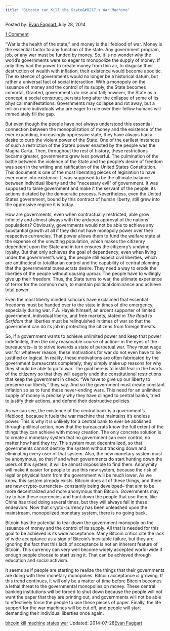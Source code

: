 ```yaml
---
title: "Bitcoin can Kill the State&#8217;s War Machine"
---
```


<article class="post-listing post-6303 post type-post status-publish format-standard has-post-thumbnail hentry  tag-bitcoin tag-kill tag-machine tag-states tag-war">
Posted by: <a href="https://www.deepdotweb.com/author/evanfaggart/" title="">Evan Faggart </a></span>
<span>July 28, 2014</span>
    
<a href="/2014/07/28/bitcoin-can-kill-states-war-machine/#comments">1 Comment</a></span>
</p>
<div class="clear"></div>
<div class="entry">
<p>“War is the health of the state,” and money is the lifeblood of war. Money is the essential factor to any function of the state. Any government program, job, or any war must be funded by money. So, it is no wonder why the world&#8217;s governments were so eager to monopolize the supply of money. If only they had the power to create money from thin air, to disguise their destruction of wealth with inflation, their existence would become apoditic. The existence of governments would no longer be a historical datum, but rather a universal fact of social interaction. With a monopoly on the issuance of money and the control of its supply, the State becomes immortal. Granted, governments do rise and fall; however, the State as a concept, a social construct, persists long after the collapse of some of its physical manifestations. Governments may collapse and rot away, but a million more individuals who are eager to rule over their fellow humans will immediately fill the gap.</p>
<p>But even though the people have not always understood this essential connection between the monopolization of money and the existence of the ever expanding, increasingly oppressive state, they have always had a desire to curb the violent power of the State. One of the earliest instances of such a restriction of the State&#8217;s power enacted by the people was the Magna Carta. Then, throughout the rest of history, these restrictions became greater, governments grew less powerful. The culmination of the battle between the violence of the State and the people&#8217;s desire of freedom was seen in the writing and ratification of the United States Constitution. This document is one of the most liberating pieces of legislation to have ever come into existence. It was supposed to be the ultimate balance between individual liberty and the “necessary evil” of government. It was supposed to tame government and make it the servant of the people, its actions dictated by the democratic process. Nevertheless, even the United States government, bound by this contract of human liberty, still grew into the oppressive regime it is today.</p>
<p>How are governments, even when contractually restricted, able grow infinitely and almost always with the arduous approval of the nations&#8217; populations? Obviously, governments would not be able to achieve any substantial growth at all if they did not have monopoly power over their respective currencies. That power allows them to fund the welfare state at the expense of the unwitting population, which makes the citizenry dependent upon the State and in turn ensures the citizenry&#8217;s undying loyalty. But that only achieves the goal of dependency; even when living under the government&#8217;s wing, the people still expect civil liberties, which are antithetical to totalitarian control and the capability of central planning that the governmental bureaucrats desire. They need a way to erode the liberties of the people without causing uproar. The people have to willingly give up their freedom. Thus, the State turns to war, the ultimate experience of terror for the common man, to maintain political dominance and achieve total power.</p>
<p>Even the most liberty minded scholars have exclaimed that essential freedoms must be handed over to the state in times of dire emergency, especially during war. F.A. Hayek himself, an ardent supporter of limited government, individual liberty, and free markets, stated in <em>The Road to Serfdom</em> that liberties must be relinquished in times of war so that the government can do its job in protecting the citizens from foreign threats.</p>
<p>So, if a government wants to achieve unlimited power and keep that power indefinitely, then the only reasonable course of action&#8211; in the eyes of the bureaucrats&#8211; is to strive towards a state of perpetual war. They must wage war for whatever reason; these motivations for war do not even have to be justified or logical. In reality, these motivations are often fabricated by the government bureaucrats completely; they simply make up reasons for why they should be able to go to war. The goal here is to instill fear in the hearts of the citizenry so that they will eagerly undo the constitutional restrictions that keep the government in check. “We have to give up our liberty to preserve our liberty,” they say. And so the government must create constant inflation so as to fund these never-ending wars. This need for an unlimited supply of money is precisely why they have clinged to central banks, tried to justify their actions, and defend their destructive policies.</p>
<p>As we can see, the existence of the central bank is a government&#8217;s lifeblood, because it fuels the war machine that maintains it&#8217;s endless power. This is why it is unlikely for a central bank to ever be abolished through political action, now that the bureaucrats know the full extent of the things they can achieve with money creation. The only concrete solution is to create a monetary system that no government can ever control, no matter how hard they try. This system must decentralized, so that governments cannot destroy the system without tracking down and eliminating every user of that system. Also, the new monetary system must be anonymous, so that if and when governments do start hunting down the users of this system, it will be almost impossible to find them. Anonymity will make it easier for people to use this new system, because the risk of legal or physical harm from the government will be much lower. As we know, this system already exists. Bitcoin does all of these things, and there are new crypto-currencies&#8211; constantly being developed&#8211; that aim to be more decentralized and more anonymous than Bitcoin. Governments may try to ban these currencies and hunt down the people that use them, like China has tried doing several times, but they will always fail in these endeavors. Now that crypto-currency has been unleashed upon the mainstream, monopolized monetary system, there is no going back.</p>
<p>Bitcoin has the potential to tear down the government monopoly on the issuance of money and the control of its supply. All that is needed for this goal to be achieved is its wide acceptance. Many Bitcoin critics cite the lack of wide acceptance as a sign of Bitcoin&#8217;s inevitable failure, but they are ignoring the fact that this lack of acceptance is not an inherent feature of Bitcoin. This currency can very well become widely accepted world-wide if enough people choose to start using it. That can be achieved through education and social activism.</p>
<p>It seems as if people are starting to realize the things that their governments are doing with their monetary monopolies. Bitcoin acceptance <em>is </em>growing. If this trend continues, it will only be a matter of time before Bitcoin becomes a lethal threat to the governmental monopolies on money. These central banking institutions will be forced to shut down because the people will not want the paper that they are printing out, and governments will not be able to effectively force the people to use these pieces of paper. Finally, the life support for the war machines will be cut off, and people will start demanding their individual liberties once again.</p>
</div>
<a href="https://www.deepdotweb.com/tag/bitcoin/" rel="tag">bitcoin</a> <a href="https://www.deepdotweb.com/tag/kill/" rel="tag">kill</a> <a href="https://www.deepdotweb.com/tag/machine/" rel="tag">machine</a> <a href="https://www.deepdotweb.com/tag/states/" rel="tag">states</a> <a href="https://www.deepdotweb.com/tag/war/" rel="tag">war</a></span> 
Updated: 2014-07-28<a href="https://www.deepdotweb.com/author/evanfaggart/" title="Posts by Evan Faggart" rel="author">Evan Faggart</a></strong></div>
    
